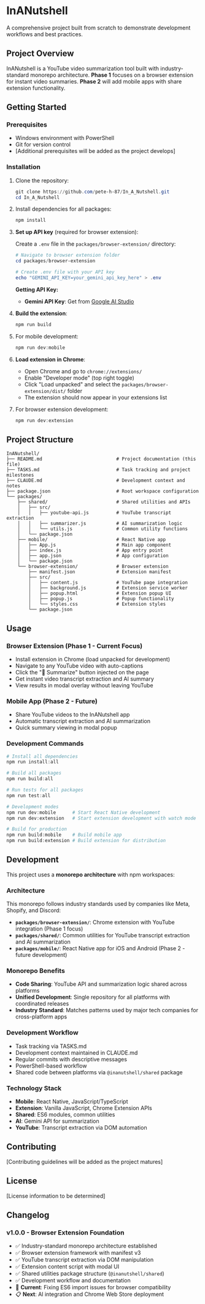 # InANutshell

A comprehensive project built from scratch to demonstrate development workflows and best practices.

## Project Overview

InANutshell is a YouTube video summarization tool built with industry-standard monorepo architecture. **Phase 1** focuses on a browser extension for instant video summaries. **Phase 2** will add mobile apps with share extension functionality.

## Getting Started

### Prerequisites

- Windows environment with PowerShell
- Git for version control
- [Additional prerequisites will be added as the project develops]

### Installation

1. Clone the repository:
   ```powershell
   git clone https://github.com/pete-h-87/In_A_Nutshell.git
   cd In_A_Nutshell
   ```

2. Install dependencies for all packages:
   ```powershell
   npm install
   ```

3. **Set up API key** (required for browser extension):
   
   Create a `.env` file in the `packages/browser-extension/` directory:
   ```powershell
   # Navigate to browser extension folder
   cd packages/browser-extension
   
   # Create .env file with your API key
   echo "GEMINI_API_KEY=your_gemini_api_key_here" > .env
   ```
   
   **Getting API Key:**
   - **Gemini API Key**: Get from [Google AI Studio](https://makersuite.google.com/app/apikey)

4. **Build the extension**:
   ```powershell
   npm run build
   ```

5. For mobile development:
   ```powershell
   npm run dev:mobile
   ```

6. **Load extension in Chrome**:
   - Open Chrome and go to `chrome://extensions/`
   - Enable "Developer mode" (top right toggle)
   - Click "Load unpacked" and select the `packages/browser-extension/dist/` folder
   - The extension should now appear in your extensions list

7. For browser extension development:
   ```powershell
   npm run dev:extension
   ```

## Project Structure

```
InANutshell/
├── README.md                           # Project documentation (this file)
├── TASKS.md                            # Task tracking and project milestones
├── CLAUDE.md                           # Development context and notes
├── package.json                        # Root workspace configuration
└── packages/
    ├── shared/                         # Shared utilities and APIs
    │   ├── src/
    │   │   ├── youtube-api.js          # YouTube transcript extraction
    │   │   ├── summarizer.js           # AI summarization logic
    │   │   └── utils.js                # Common utility functions
    │   └── package.json
    ├── mobile/                         # React Native app
    │   ├── App.js                      # Main app component
    │   ├── index.js                    # App entry point
    │   ├── app.json                    # App configuration
    │   └── package.json
    └── browser-extension/              # Browser extension
        ├── manifest.json               # Extension manifest
        ├── src/
        │   ├── content.js              # YouTube page integration
        │   ├── background.js           # Extension service worker
        │   ├── popup.html              # Extension popup UI
        │   ├── popup.js                # Popup functionality
        │   └── styles.css              # Extension styles
        └── package.json
```

## Usage

### Browser Extension (Phase 1 - Current Focus)
- Install extension in Chrome (load unpacked for development)
- Navigate to any YouTube video with auto-captions
- Click the "🥜 Summarize" button injected on the page
- Get instant video transcript extraction and AI summary
- View results in modal overlay without leaving YouTube

### Mobile App (Phase 2 - Future)
- Share YouTube videos to the InANutshell app
- Automatic transcript extraction and AI summarization
- Quick summary viewing in modal popup

### Development Commands

```powershell
# Install all dependencies
npm run install:all

# Build all packages
npm run build:all

# Run tests for all packages
npm run test:all

# Development modes
npm run dev:mobile      # Start React Native development
npm run dev:extension   # Start extension development with watch mode

# Build for production
npm run build:mobile    # Build mobile app
npm run build:extension # Build extension for distribution
```

## Development

This project uses a **monorepo architecture** with npm workspaces:

### Architecture
This monorepo follows industry standards used by companies like Meta, Shopify, and Discord:

- **`packages/browser-extension/`**: Chrome extension with YouTube integration (Phase 1 focus)
- **`packages/shared/`**: Common utilities for YouTube transcript extraction and AI summarization
- **`packages/mobile/`**: React Native app for iOS and Android (Phase 2 - future development)

### Monorepo Benefits
- **Code Sharing**: YouTube API and summarization logic shared across platforms
- **Unified Development**: Single repository for all platforms with coordinated releases
- **Industry Standard**: Matches patterns used by major tech companies for cross-platform apps

### Development Workflow
- Task tracking via TASKS.md
- Development context maintained in CLAUDE.md
- Regular commits with descriptive messages
- PowerShell-based workflow
- Shared code between platforms via `@inanutshell/shared` package

### Technology Stack
- **Mobile**: React Native, JavaScript/TypeScript
- **Extension**: Vanilla JavaScript, Chrome Extension APIs
- **Shared**: ES6 modules, common utilities
- **AI**: Gemini API for summarization
- **YouTube**: Transcript extraction via DOM automation

## Contributing

[Contributing guidelines will be added as the project matures]

## License

[License information to be determined]

## Changelog

### v1.0.0 - Browser Extension Foundation
- ✅ Industry-standard monorepo architecture established
- ✅ Browser extension framework with manifest v3
- ✅ YouTube transcript extraction via DOM manipulation
- ✅ Extension content script with modal UI
- ✅ Shared utilities package structure (`@inanutshell/shared`)
- ✅ Development workflow and documentation
- 🚧 **Current**: Fixing ES6 import issues for browser compatibility
- 📋 **Next**: AI integration and Chrome Web Store deployment